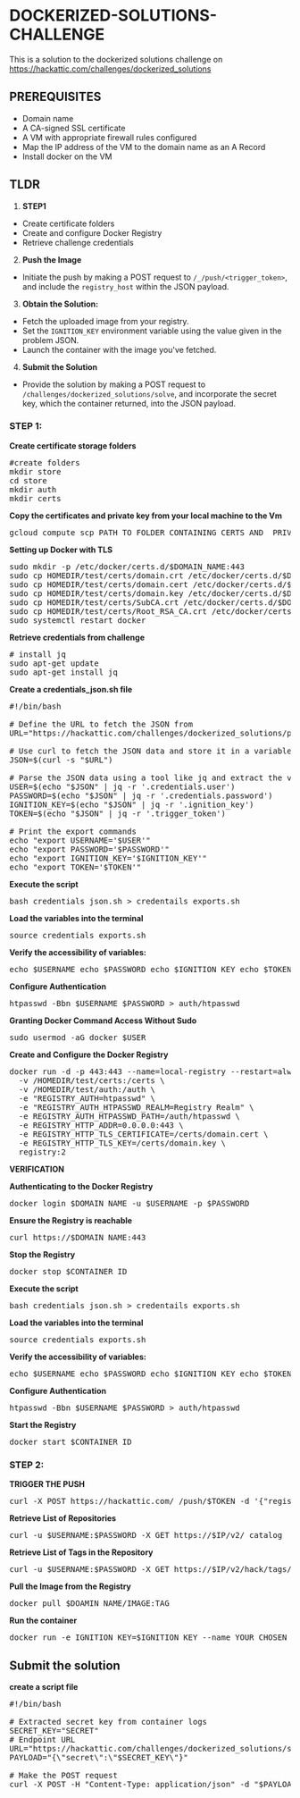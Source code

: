 # **DOCKERIZED-SOLUTIONS-CHALLENGE** 

This is a solution to the dockerized solutions challenge on https://hackattic.com/challenges/dockerized_solutions

## **PREREQUISITES**

+ Domain name
+ A CA-signed SSL certificate
+ A VM with appropriate firewall rules configured
+ Map the IP address of the VM to the domain name as an A Record
+ Install docker on the VM

## **TLDR**
1. **STEP1** 
+ Create certificate folders 
+ Create and configure Docker Registry
+ Retrieve challenge credentials

2. **Push the Image**
+ Initiate the push by making a POST request to `/_/push/<trigger_token>`, and include the `registry_host` within the JSON payload.

3. **Obtain the Solution:**
+ Fetch the uploaded image from your registry.
+ Set the `IGNITION_KEY` environment variable using the value given in the problem JSON.
+ Launch the container with the image you've fetched.

4. **Submit the Solution**
+ Provide the solution by making a POST request to `/challenges/dockerized_solutions/solve`, and incorporate the secret key, which the container returned, into the JSON payload.

### **STEP 1:**
**Create certificate storage folders**

<pre>
#create folders
mkdir store
cd store
mkdir auth
mkdir certs
</pre>

**Copy the certificates and private key from your local machine to the Vm**

<pre>
gcloud compute scp PATH_TO_FOLDER_CONTAINING_CERTS_AND_ PRIVATE_KEY/* VM_NAME:HOMEDIR/test/certs/ --zone=$ZONE
</pre>

**Setting up Docker with TLS**

<pre>
sudo mkdir -p /etc/docker/certs.d/$DOMAIN_NAME:443
sudo cp HOMEDIR/test/certs/domain.crt /etc/docker/certs.d/$DOMAIN_NAME:443/
sudo cp HOMEDIR/test/certs/domain.cert /etc/docker/certs.d/$DOMAIN_NAME:443/
sudo cp HOMEDIR/test/certs/domain.key /etc/docker/certs.d/$DOMAIN_NAME:443/
sudo cp HOMEDIR/test/certs/SubCA.crt /etc/docker/certs.d/$DOMAIN_NAME:443/
sudo cp HOMEDIR/test/certs/Root_RSA_CA.crt /etc/docker/certs.d/$DOMAIN_NAME:443/
sudo systemctl restart docker
</pre>


**Retrieve credentials from challenge**

<pre>
# install jq
sudo apt-get update
sudo apt-get install jq
</pre>

**Create a credentials_json.sh file**

<pre>
#!/bin/bash

# Define the URL to fetch the JSON from
URL="https://hackattic.com/challenges/dockerized_solutions/problem?access_token=$ACCESS_TOKEN"

# Use curl to fetch the JSON data and store it in a variable
JSON=$(curl -s "$URL")

# Parse the JSON data using a tool like jq and extract the variables
USER=$(echo "$JSON" | jq -r '.credentials.user')
PASSWORD=$(echo "$JSON" | jq -r '.credentials.password')
IGNITION_KEY=$(echo "$JSON" | jq -r '.ignition_key')
TOKEN=$(echo "$JSON" | jq -r '.trigger_token')

# Print the export commands
echo "export USERNAME='$USER'"
echo "export PASSWORD='$PASSWORD'"
echo "export IGNITION_KEY='$IGNITION_KEY'"
echo "export TOKEN='$TOKEN'"
</pre>

**Execute the script**

<pre>
bash credentials_json.sh > credentails_exports.sh
</pre>

**Load the variables into the terminal**

<pre>
source credentials_exports.sh
</pre>

**Verify the accessibility of variables:**
<pre>
echo $USERNAME echo $PASSWORD echo $IGNITION_KEY echo $TOKEN
</pre>

**Configure Authentication**

<pre>
htpasswd -Bbn $USERNAME $PASSWORD > auth/htpasswd
</pre>

**Granting Docker Command Access Without Sudo**

<pre>
sudo usermod -aG docker $USER
</pre>

**Create and Configure the Docker Registry**

<pre>
docker run -d -p 443:443 --name=local-registry --restart=always \
  -v /HOMEDIR/test/certs:/certs \
  -v /HOMEDIR/test/auth:/auth \
  -e "REGISTRY_AUTH=htpasswd" \
  -e "REGISTRY_AUTH_HTPASSWD_REALM=Registry Realm" \
  -e REGISTRY_AUTH_HTPASSWD_PATH=/auth/htpasswd \
  -e REGISTRY_HTTP_ADDR=0.0.0.0:443 \
  -e REGISTRY_HTTP_TLS_CERTIFICATE=/certs/domain.cert \
  -e REGISTRY_HTTP_TLS_KEY=/certs/domain.key \
  registry:2
</pre>

**VERIFICATION**

**Authenticating to the Docker Registry**

<pre>
docker login $DOMAIN_NAME -u $USERNAME -p $PASSWORD
</pre>

**Ensure the Registry is reachable**

<pre>
curl https://$DOMAIN_NAME:443
</pre>

**Stop the Registry**

<pre>
docker stop $CONTAINER_ID
</pre>

**Execute the script**

<pre>
bash credentials_json.sh > credentails_exports.sh
</pre>

**Load the variables into the terminal**

<pre>
source credentials_exports.sh
</pre>

**Verify the accessibility of variables:**
<pre>
echo $USERNAME echo $PASSWORD echo $IGNITION_KEY echo $TOKEN
</pre>

**Configure Authentication**

<pre>
htpasswd -Bbn $USERNAME $PASSWORD > auth/htpasswd
</pre>

**Start the Registry**

<pre>
docker start $CONTAINER_ID
</pre>

### **STEP 2:**
**TRIGGER THE PUSH**

<pre>
curl -X POST https://hackattic.com/_/push/$TOKEN -d '{"registry_host": "$DOMAIN_NAME"}'
</pre>

**Retrieve List of Repositories**

<pre>
curl -u $USERNAME:$PASSWORD -X GET https://$IP/v2/_catalog
</pre>

**Retrieve List of Tags in the Repository**

<pre>
curl -u $USERNAME:$PASSWORD -X GET https://$IP/v2/hack/tags/list
</pre>

**Pull the Image from the Registry**
<pre>
docker pull $DOAMIN_NAME/IMAGE:TAG
</pre>

**Run the container**
<pre>
docker run -e IGNITION_KEY=$IGNITION_KEY --name YOUR_CHOSEN_NAME $DOMAIN_NAME/IMAGE:TAG
</pre>
## **Submit the solution**
**create a script file**
<pre>
#!/bin/bash

# Extracted secret key from container logs
SECRET_KEY="SECRET"
# Endpoint URL
URL="https://hackattic.com/challenges/dockerized_solutions/solve?access_token=$ACCESS_TOKEN"
PAYLOAD="{\"secret\":\"$SECRET_KEY\"}"

# Make the POST request
curl -X POST -H "Content-Type: application/json" -d "$PAYLOAD" "$URL"
</pre>
